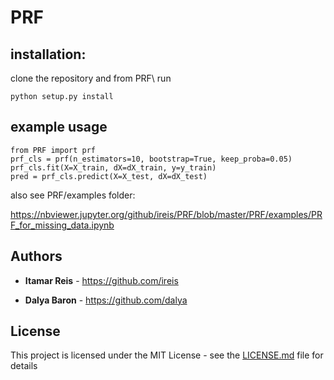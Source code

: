# PRF

## installation:

clone the repository and from PRF\ run
```
python setup.py install
```

## example usage   
```
from PRF import prf
prf_cls = prf(n_estimators=10, bootstrap=True, keep_proba=0.05)
prf_cls.fit(X=X_train, dX=dX_train, y=y_train)
pred = prf_cls.predict(X=X_test, dX=dX_test)
```

also see PRF/examples folder:

https://nbviewer.jupyter.org/github/ireis/PRF/blob/master/PRF/examples/PRF_for_missing_data.ipynb

## Authors

* **Itamar Reis** - https://github.com/ireis

* **Dalya Baron** - https://github.com/dalya

## License

This project is licensed under the MIT License - see the [LICENSE.md](LICENSE.md) file for details
